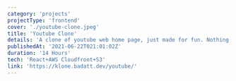 ```yaml
---
category: 'projects'
projectType: 'frontend'
cover: './youtube-clone.jpeg'
title: 'Youtube Clone'
details: 'A clone of youtube web home page, just made for fun. Nothing is really interactive on the site'
publishedAt: '2021-06-22T021:01:02Z'
duration: '14 Hours'
tech: 'React+AWS Cloudfront+S3'
link: 'https://klone.badatt.dev/youtube/'
---
```

